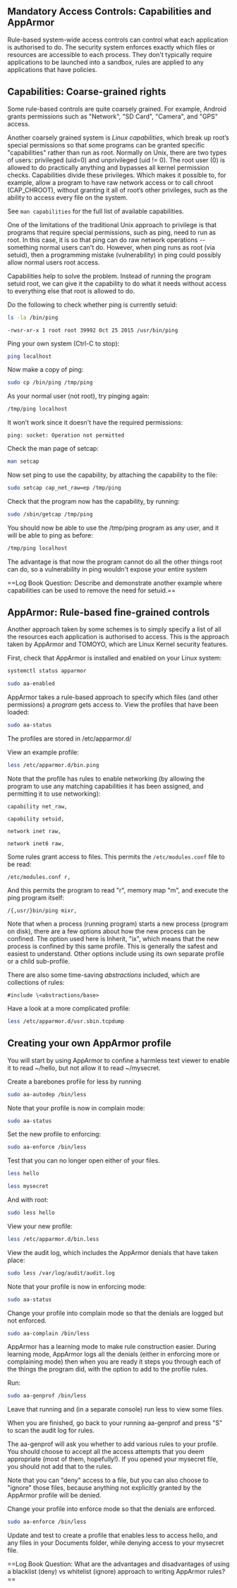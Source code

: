 ## Mandatory Access Controls: Capabilities and AppArmor

Rule-based system-wide access controls can control what each application is authorised to do. The security system enforces exactly which files or resources are accessible to each process. They don't typically require applications to be launched into a sandbox, rules are applied to any applications that have policies.

## Capabilities: Coarse-grained rights

Some rule-based controls are quite coarsely grained. For example, Android grants permissions such as "Network", "SD Card", "Camera", and "GPS" access.

Another coarsely grained system is *Linux capabilities*, which break up root’s special permissions so that some programs can be granted specific "capabilities" rather than run as root. Normally on Unix, there are two types of users: privileged (uid=0) and unprivileged (uid != 0). The root user (0) is allowed to do practically anything and bypasses all kernel permission checks. Capabilities divide these privileges. Which makes it possible to, for example, allow a program to have raw network access or to call chroot (CAP\_CHROOT), without granting it all of root’s other privileges, such as the ability to access every file on the system.

See `man capabilities` for the full list of available capabilities.

One of the limitations of the traditional Unix approach to privilege is that programs that require special permissions, such as ping, need to run as root. In this case, it is so that ping can do raw network operations -- something normal users can't do. However, when ping runs as root (via setuid), then a programming mistake (vulnerability) in ping could possibly allow normal users root access.

Capabilities help to solve the problem. Instead of running the program setuid root, we can give it the capability to do what it needs without access to everything else that root is allowed to do.

Do the following to check whether ping is currently setuid:

```bash
ls -la /bin/ping
```
`
-rwsr-xr-x 1 root root 39992 Oct 25 2015 /usr/bin/ping
`

Ping your own system (Ctrl-C to stop):

```bash
ping localhost
```

Now make a copy of ping:

```bash
sudo cp /bin/ping /tmp/ping
```

As your normal user (not root), try pinging again:

```bash
/tmp/ping localhost
```

It won’t work since it doesn't have the required permissions:

`
ping: socket: Operation not permitted
`

Check the man page of setcap:

```bash
man setcap
```

Now set ping to use the capability, by attaching the capability to the file:

```bash
sudo setcap cap_net_raw=ep /tmp/ping
```

Check that the program now has the capability, by running:

```bash
sudo /sbin/getcap /tmp/ping
```

You should now be able to use the /tmp/ping program as any user, and it will be able to ping as before:

```bash
/tmp/ping localhost
```

The advantage is that now the program cannot do all the other things root can do, so a vulnerability in ping wouldn't expose your entire system

==Log Book Question: Describe and demonstrate another example where capabilities can be used to remove the need for setuid.==

## AppArmor: Rule-based fine-grained controls

Another approach taken by some schemes is to simply specify a list of all the resources each application is authorised to access. This is the approach taken by AppArmor and TOMOYO, which are Linux Kernel security features.

First, check that AppArmor is installed and enabled on your Linux system:

```bash
systemctl status apparmor

sudo aa-enabled
```

AppArmor takes a rule-based approach to specify which files (and other permissions) a *program* gets access to. View the profiles that have been loaded:

```bash
sudo aa-status
```

The profiles are stored in /etc/apparmor.d/

View an example profile:

```bash
less /etc/apparmor.d/bin.ping
```

Note that the profile has rules to enable networking (by allowing the program to use any matching capabilities it has been assigned, and permitting it to use networking):

```
capability net_raw,

capability setuid,

network inet raw,

network inet6 raw,

```

Some rules grant access to files. This permits the `/etc/modules.conf` file to be read:

```
/etc/modules.conf r,
```

And this permits the program to read "r", memory map "m", and execute the ping program itself:

```
/{,usr/}bin/ping mixr,
```

Note that when a process (running program) starts a new process (program on disk), there are a few options about how the new process can be confined. The option used here is Inherit, "ix", which means that the new process is confined by this same profile. This is generally the safest and easiest to understand. Other options include using its own separate profile or a child sub-profile.

There are also some time-saving *abstractions* included, which are collections of rules:

```
#include \<abstractions/base>
```

Have a look at a more complicated profile:

```bash
less /etc/apparmor.d/usr.sbin.tcpdump
```

Creating your own AppArmor profile
----------------------------------

You will start by using AppArmor to confine a harmless text viewer to enable it to read \~/hello, but not allow it to read \~/mysecret.

Create a barebones profile for less by running

```bash
sudo aa-autodep /bin/less
```

Note that your profile is now in complain mode:

```bash
sudo aa-status
```

Set the new profile to enforcing:

```bash
sudo aa-enforce /bin/less
```

Test that you can no longer open either of your files.

```bash
less hello

less mysecret
```

And with root:

```bash
sudo less hello
```

View your new profile:

```bash
less /etc/apparmor.d/bin.less
```

View the audit log, which includes the AppArmor denials that have taken place:

```bash
sudo less /var/log/audit/audit.log
```

Note that your profile is now in enforcing mode:

```bash
sudo aa-status
```

Change your profile into complain mode so that the denials are logged but not enforced.

```bash
sudo aa-complain /bin/less
```

AppArmor has a learning mode to make rule construction easier. During learning mode, AppArmor logs all the denials (either in enforcing more or complaining mode) then when you are ready it steps you through each of the things the program did, with the option to add to the profile rules.

Run:

```bash
sudo aa-genprof /bin/less
```

Leave that running and (in a separate console) run less to view some files.

When you are finished, go back to your running aa-genprof and press "S" to scan the audit log for rules.

The aa-genprof will ask you whether to add various rules to your profile. You should choose to accept all the access attempts that you deem appropriate (most of them, hopefully!). If you opened your mysecret file, you should not add that to the rules.

Note that you can "deny" access to a file, but you can also choose to "ignore" those files, because anything not explicitly granted by the AppArmor profile will be denied.

Change your profile into enforce mode so that the denials are enforced.

```bash
sudo aa-enforce /bin/less
```

Update and test to create a profile that enables less to access hello, and any files in your Documents folder, while denying access to your mysecret file.

==Log Book Question: What are the advantages and disadvantages of using a blacklist (deny) vs whitelist (ignore) approach to writing AppArmor rules?==

